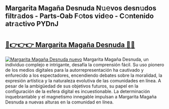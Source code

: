 ## Margarita Magaña Desnuda N𝚞𝚎vos desn𝚞dos filtr𝚊dos - Parts-Oab F𝚘tos vid𝚎o - C𝚘ntenido atr𝚊ctivo PYDnJ

# <h2><a href="http://mb1i2o7.tromn.icu/?c=Margarita+Maga%c3%b1a+Desnuda">🔗👉👉👉 Margarita Magaña Desnuda 🔗🔗</a></h2>

[![Margarita Magaña Desnuda nuevo](https://i.imgur.com/pEAQMta.gif)](http://mb1i2o7.tromn.icu/?c=Margarita+Maga%c3%b1a+Desnuda)
Margarita Magaña Desnuda, un individuo complejo e intrigante, desafía la comprensión fácil. Su uso pionero de los medios digitales para la autorrepresentación ha cautivado y enfurecido a los espectadores, encendiendo debates sobre la moralidad, la expresión artística y la naturaleza evolutiva de las comunidades en línea. A pesar de la ambigüedad de sus objetivos futuros, su papel en la configuración de la esfera digital es incuestionable. La determinación inquebrantable y el magnetismo innegable impulsan a Margarita Magaña Desnuda a nuevas alturas en la comunidad en línea.
